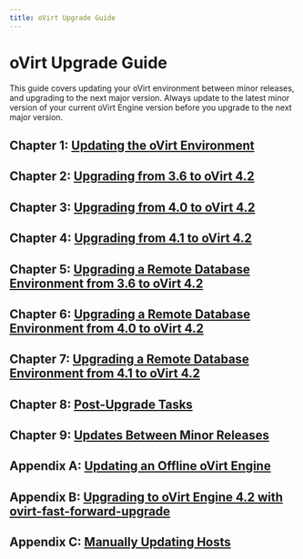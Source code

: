 ```yaml
---
title: oVirt Upgrade Guide
---
```


# oVirt Upgrade Guide

This guide covers updating your oVirt environment between minor releases, and upgrading to the next major version. Always update to the latest minor version of your current oVirt Engine version before you upgrade to the next major version.

## Chapter 1: [Updating the oVirt Environment](http://www.ovirt.org/documentation/upgrade-guide/chap-Updating_the_oVirt_Environment)

## Chapter 2: [Upgrading from 3.6 to oVirt 4.2](../chap-Upgrading_from_3.6_to_oVirt_4.2)

## Chapter 3: [Upgrading from 4.0 to oVirt 4.2](../chap-Upgrading_from_4.0_to_oVirt_4.2)

## Chapter 4: [Upgrading from 4.1 to oVirt 4.2](../chap-Upgrading_from_4.1_to_oVirt_4.2)

## Chapter 5: [Upgrading a Remote Database Environment from 3.6 to oVirt 4.2](../chap-Upgrading_a_Remote_Database_Environment_from_3.6_to_oVirt_4.2)

## Chapter 6: [Upgrading a Remote Database Environment from 4.0 to oVirt 4.2](../chap-Upgrading_a_Remote_Database_Environment_from_4.0_to_oVirt_4.2)

## Chapter 7: [Upgrading a Remote Database Environment from 4.1 to oVirt 4.2](../chap-Upgrading_a_Remote_Database_Environment_from_4.1_to_oVirt_4.2)

## Chapter 8: [Post-Upgrade Tasks](../chap-Post-Upgrade_Tasks/)

## Chapter 9: [Updates Between Minor Releases](../chap-Updates_between_Minor_Releases/)

## Appendix A: [Updating an Offline oVirt Engine](../appe-Updating_an_Offline_oVirt_Engine/)

## Appendix B: [Upgrading to oVirt Engine 4.2 with ovirt-fast-forward-upgrade](../appe-Upgrading_to_oVirt_Engine_4.2_with_ovirt-fast-forward-upgrade.html.md)

## Appendix C: [Manually Updating Hosts](../appe-Manually_Updating_Hosts)
